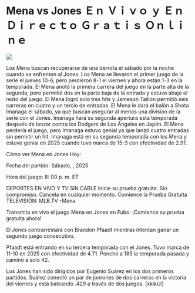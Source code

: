 # Mena vs Jones Ｅｎ Ｖｉｖｏ ｙ Ｅｎ Ｄｉｒｅｃｔｏ Ｇｒａｔｉｓ Ｏｎｌｉｎｅ  
  
  
[![](https://i.imgur.com/qSNzIqt.png)](https://movie.rssnews.media/mOPQOxBN.php)  
  
Los Mena buscan recuperarse de una derrota el sábado por la noche cuando se enfrenten al Jones. Los Mena se llevaron el primer juego de la serie el jueves 10-6, pero perdieron 8-1 el viernes y ahora están 1-3 en la temporada. El Mena anotó la primera carrera del juego en la parte alta de la segunda, pero permitió dos en la parte baja de la entrada y estuvo abajo el resto del juego. El Mena logró solo tres hits y Jameson Taillon permitió seis carreras en cuatro y un tercio de entradas. El Mena le dará el balón a Shota Imanaga el sábado, ya que buscan asegurar al menos una división de la serie con el Jones. Imanaga hará su segunda apertura esta temporada después de lanzar contra los Dodgers de Los Ángeles en Japón. El Mena perdería el juego, pero Imanaga estuvo genial ya que lanzó cuatro entradas sin permitir un hit. Imanaga está en su segunda temporada con los Mena y estuvo genial en 2025 cuando tuvo marca de 15-3 con efectividad de 2.91.

Cómo ver Mena en Jones Hoy:

Fecha del partido: Sábado, , 2025

Hora del juego: 8: 00 p. m. ET

DEPORTES EN VIVO Y TV SIN CABLE
Inicie su prueba gratuita. Sin compromiso. Cancela en cualquier momento.
Comience la Prueba Gratuita
TELEVISIÓN: MLB.TV -Mena

Transmita en vivo el juego Mena en Jones en Fubo: ¡Comience su prueba gratuita ahora! 

El Jones contrarrestará con Brandon Pfaadt mientras intentan ganar un segundo juego consecutivo.

Pfaadt está entrando en su tercera temporada con el Jones. Tuvo marca de 11-10 en 2025 con efectividad de 4.71. Ponchó a 185 la temporada pasada y caminó a solo 42.

Los Jones han sido dirigidos por Eugenio Suárez en los dos primeros partidos. Suárez conectó un par de jonrones de dos carreras en la victoria del viernes y está bateando .429 a través de dos juegos. [xkikUl]